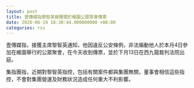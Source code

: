 ```yaml
---
layout: post
title: 壹傳媒指黎智英接獲關於維園公眾聚會傳票
date: 2020-06-19 18:30:44.000000000 +08:00
categories: rss
---
```


壹傳媒指，接獲主席黎智英通知，他因違反公安條例，非法煽動他人於本月4日參加在維園舉行的公眾聚會，在今天收到傳票，並於下月13日在西九龍裁判法院出庭。

集指團指，近期對黎智英指控，包括有關案件都與集團無關，董事會相信這些指控，不會對集團營運及財務狀況造成任何重大不利影響。
